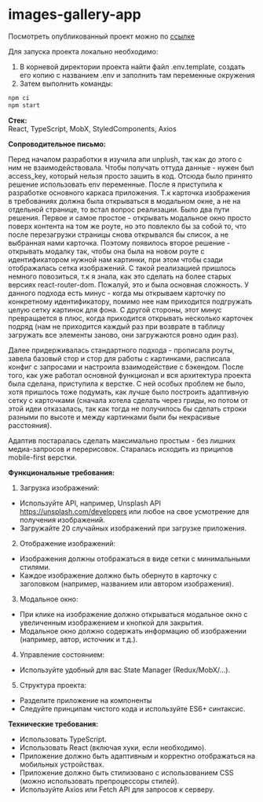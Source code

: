 # images-gallery-app

Посмотреть опубликованный проект можно по [ссылке](https://images-gallery-app.netlify.app/)

Для запуска проекта локально необходимо:

1. В корневой директории проекта найти файл .env.template, создать его копию с названием .env и заполнить там переменные окружения
2. Затем выполнить команды:

```js
npm ci
npm start
```

**Cтек:**  
React, TypeScript, MobX, StyledComponents, Axios

**Сопроводительное письмо:**

Перед началом разработки я изучила апи unplush, так как до этого с ним не взаимодействовала. Чтобы получать оттуда данные - нужен был access_key, который нельзя просто зашить в код. Отсюда было принято решение использовать env переменные. После я приступила к разработке основного каркаса приложения. Т.к карточка изображения в требованиях должна была открываться в модальном окне, а не на отдельной странице, то встал вопрос реализации. Было два пути решения. Первое и самое простое - открывать модальное окно просто поверх контента на том же роуте, но это повлекло бы за собой то, что после перезагрузки страницы снова открывался бы список, а не выбранная нами карточка. Поэтому появилось второе решение - открывать модалку так, чтобы она была на новом роуте с идентификатором нужной нам картинки, при этом чтобы сзади отображалась сетка изображений. С такой реализацией пришлось немного повозиться, т.к я знала, как это сделать на более старых версиях react-router-dom. Пожалуй, это и была основная сложность. У данного подхода есть минус - когда мы открываем карточку по конкретному идентификатору, помимо нее нам приходится подгружать целую сетку картинок для фона. С другой стороны, этот минус превращается в плюс, когда приходится открывать несколько карточек подряд (нам не приходится каждый раз при возврате в таблицу загружать все элементы заново, они загружаются ровно один раз).

Далее придерживалась стандартного подхода - прописала роуты, завела базовый стор и стор для работы с картинками, расписала конфиг с запросами и настроила взаимодействие с бэкендом. После того, как уже работал основной функционал и вся архитектура проекта была сделана, приступила к верстке. С ней особых проблем не было, хотя пришлось тоже подумать, как лучше было построить адаптивную сетку с карточками (сначала хотела сделать через гриды, но потом от этой идеи отказалась, так как тогда не получилось бы сделать строки разными по высоте и между картинками были бы некрасивые расстояния).

Адаптив постаралась сделать максимально простым - без лишних медиа-запросов и перерисовок. Старалась исходить из приципов mobile-first верстки.

**Функциональные требования:**

1. Загрузка изображений:

-   Используйте API, например, Unsplash API https://unsplash.com/developers или любое на свое усмотрение для получения изображений.
-   Загружайте 20 случайных изображений при загрузке приложения.

2. Отображение изображений:

-   Изображения должны отображаться в виде сетки с минимальными стилями.
-   Каждое изображение должно быть обернуто в карточку с заголовком (например, названием или автором изображения).

3. Модальное окно:

-   При клике на изображение должно открываться модальное окно с увеличенным изображением и кнопкой для закрытия.
-   Модальное окно должно содержать информацию об изображении (например, автор, источник и т.д.).

4. Управление состоянием:

-   Используйте удобный для вас State Manager (Redux/MobX/…).

5. Структура проекта:

-   Разделите приложение на компоненты
-   Следуйте принципам чистого кода и используйте ES6+ синтаксис.

**Технические требования:**

-   Использовать TypeScript.
-   Использовать React (включая хуки, если необходимо).
-   Приложение должно быть адаптивным и корректно отображаться на мобильных устройствах.
-   Приложение должно быть стилизовано с использованием CSS (можно использовать препроцессоры стилей).
-   Используйте Axios или Fetch API для запросов к серверу.
